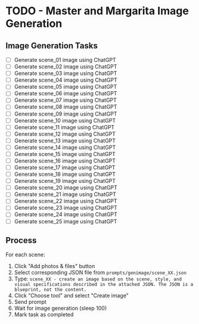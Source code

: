 # TODO - Master and Margarita Image Generation

## Image Generation Tasks

- [ ] Generate scene_01 image using ChatGPT
- [ ] Generate scene_02 image using ChatGPT
- [ ] Generate scene_03 image using ChatGPT
- [ ] Generate scene_04 image using ChatGPT
- [ ] Generate scene_05 image using ChatGPT
- [ ] Generate scene_06 image using ChatGPT
- [ ] Generate scene_07 image using ChatGPT
- [ ] Generate scene_08 image using ChatGPT
- [ ] Generate scene_09 image using ChatGPT
- [ ] Generate scene_10 image using ChatGPT
- [ ] Generate scene_11 image using ChatGPT
- [ ] Generate scene_12 image using ChatGPT
- [ ] Generate scene_13 image using ChatGPT
- [ ] Generate scene_14 image using ChatGPT
- [ ] Generate scene_15 image using ChatGPT
- [ ] Generate scene_16 image using ChatGPT
- [ ] Generate scene_17 image using ChatGPT
- [ ] Generate scene_18 image using ChatGPT
- [ ] Generate scene_19 image using ChatGPT
- [ ] Generate scene_20 image using ChatGPT
- [ ] Generate scene_21 image using ChatGPT
- [ ] Generate scene_22 image using ChatGPT
- [ ] Generate scene_23 image using ChatGPT
- [ ] Generate scene_24 image using ChatGPT
- [ ] Generate scene_25 image using ChatGPT

## Process

For each scene:
1. Click "Add photos & files" button
2. Select corresponding JSON file from `prompts/genimage/scene_XX.json`
3. Type: `scene_XX - create an image based on the scene, style, and visual specifications described in the attached JSON. The JSON is a blueprint, not the content.`
4. Click "Choose tool" and select "Create image"
5. Send prompt
6. Wait for image generation (sleep 100)
7. Mark task as completed